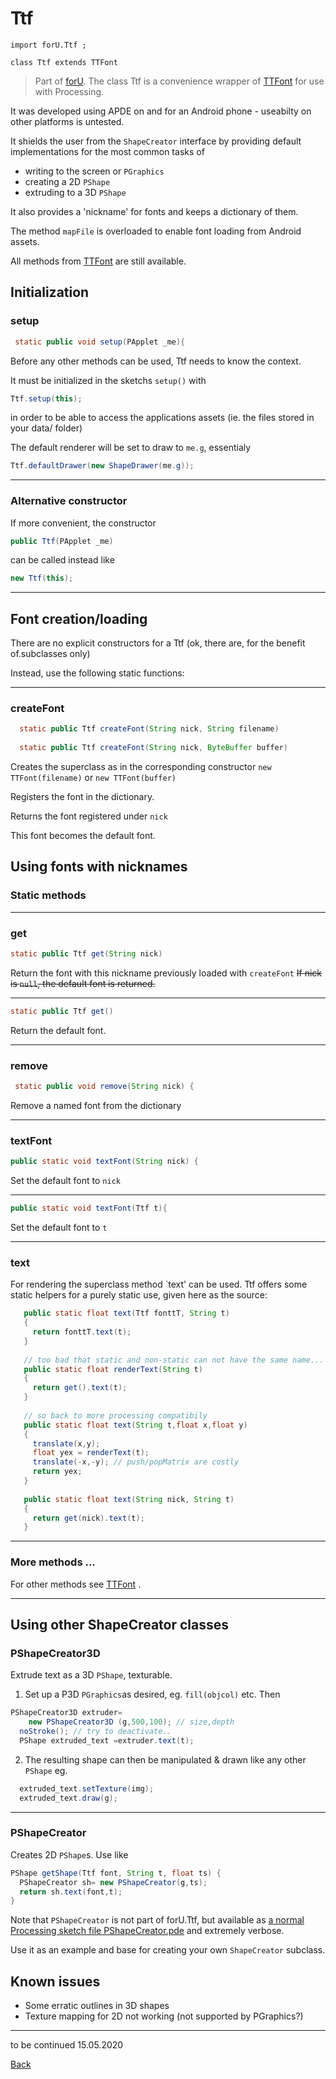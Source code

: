 # Ttf

`import forU.Ttf ;`


`class Ttf extends TTFont`
> Part of [forU](README.md).
The class Ttf is a convenience wrapper of [TTFont](TTFont.md) for use with Processing.

It was developed using APDE on and for an Android phone - useabilty on other platforms is untested.

It shields the user from the `ShapeCreator` interface by providing default implementations for the most common tasks of
- writing to the screen or `PGraphics`
- creating a 2D `PShape`
- extruding to a 3D `PShape`

It also provides a 'nickname' for fonts and keeps a dictionary of them.

The method `mapFile` is overloaded to  enable font loading from Android assets.

All methods from [TTFont](TTFont.md) are still available.

## Initialization

### setup
```Java
 static public void setup(PApplet _me){
 ```
Before any other  methods can be used, Ttf needs to know the context.

It must be initialized in the sketchs `setup()` with

```Java
Ttf.setup(this);
```
in order to be able to access the applications assets (ie. the files stored in your data/ folder) 

The default renderer will be set to draw to  `me.g`, essentialy
```Java
Ttf.defaultDrawer(new ShapeDrawer(me.g));
```

 ---
### Alternative constructor

If more convenient, the constructor
```Java
public Ttf(PApplet _me)
```
can be called instead like
```Java
new Ttf(this);
```

---
## Font creation/loading
  
There are no explicit constructors for a Ttf (ok, there are, for the benefit of.subclasses only)

 Instead, use the following static functions:

---
### createFont

```Java
  static public Ttf createFont(String nick, String filename) 
  
  static public Ttf createFont(String nick, ByteBuffer buffer)
```
Creates the superclass as in the corresponding constructor `new TTFont(filename)` or `new TTFont(buffer)`

Registers the font in the dictionary.

Returns the font registered under `nick`

This font becomes the default font.



## Using fonts with nicknames

### Static methods

---
### get

```Java
static public Ttf get(String nick)
```
Return the font with this nickname previously loaded with `createFont`
~~If nick is `null`, the default font is returned.~~

---
```Java
static public Ttf get()
```
Return the default font.

---
### remove
```Java
 static public void remove(String nick) {
```
Remove a named font from the dictionary

---
### textFont

```Java
public static void textFont(String nick) { 
```
Set the default font to `nick`

---
  
 ```Java
 public static void textFont(Ttf t){
```
Set the default font to `t`

---
### text

For rendering the superclass method `text' can be used.
Ttf offers some static helpers for a purely static use, given here as the source:

```Java
   public static float text(Ttf fonttT, String t)
   {
     return fonttT.text(t);
   }
   
   // too bad that static and non-static can not have the same name...
   public static float renderText(String t)
   {
     return get().text(t);
   }
   
   // so back to more processing compatibily
   public static float text(String t,float x,float y)
   { 
     translate(x,y);
     float yex = renderText(t);
     translate(-x,-y); // push/popMatrix are costly
     return yex;
   }
   
   public static float text(String nick, String t)
   {
     return get(nick).text(t);
   }
```

---
### More methods ...
 For other methods see  [TTFont](TTFont.md) .

---

## Using other ShapeCreator classes

### PShapeCreator3D

Extrude text as a 3D `PShape`, texturable.

1. Set up a P3D `PGraphics`as desired, eg. `fill(objcol)` etc.
Then 
```Java
PShapeCreator3D extruder=
    new PShapeCreator3D (g,500,100); // size,depth
  noStroke(); // try to deactivate..
  PShape extruded_text =extruder.text(t);
```
2. The resulting shape can then be manipulated & drawn like any other `PShape` eg.

```Java
  extruded_text.setTexture(img);
  extruded_text.draw(g);
```

---

### PShapeCreator

Creates 2D `PShape`s.
Use like
```Java
PShape getShape(Ttf font, String t, float ts) {
  PShapeCreator sh= new PShapeCreator(g,ts);
  return sh.text(font,t);
}
```
Note that `PShapeCreator` is not part of forU.Ttf, but available as [a normal Processing sketch file PShapeCreator.pde](src/Ttfsrc/PShapeCreator.pde) and extremely verbose.

Use it as an example and base for creating your own `ShapeCreator` subclass.

## Known issues

- Some erratic outlines in 3D shapes
- Texture mapping for 2D not working (not supported by PGraphics?)

---
to be continued 15.05.2020

[Back](README.md)


